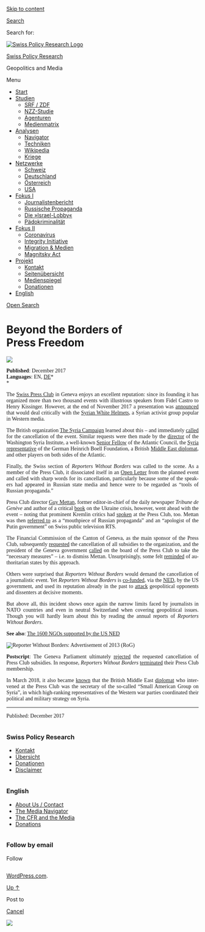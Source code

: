 [Skip to
content](#content)

[](https://swprs.org/)

<div class="cover">

</div>

[Search](#search-container)

<div id="search-container" class="header-search-block bg-graphite hidden">

<span class="screen-reader-text">Search for:</span>

</div>

<div class="header-inner section-inner">

[![Swiss Policy Research
Logo](https://swprs.files.wordpress.com/2020/05/swiss-policy-research-logo-300.png)](https://swprs.org/)

[Swiss Policy Research](https://swprs.org/)

Geopolitics and
    Media

</div>

<div class="navigation section no-padding bg-dark">

Menu

<div class="main-navigation">

  - <span id="menu-item-4374">[Start](https://swprs.org)</span>
  - <span id="menu-item-5941">[Studien](https://swprs.org/srf-propaganda-analyse/)</span>
      - <span id="menu-item-4361">[SRF /
        ZDF](https://swprs.org/srf-propaganda-analyse/)</span>
      - <span id="menu-item-4359">[NZZ-Studie](https://swprs.org/die-nzz-studie/)</span>
      - <span id="menu-item-4373">[Agenturen](https://swprs.org/der-propaganda-multiplikator/)</span>
      - <span id="menu-item-7978">[Medienmatrix](https://swprs.org/die-propaganda-matrix/)</span>
  - <span id="menu-item-9423">[Analysen](https://swprs.org/medien-navigator/)</span>
      - <span id="menu-item-9414">[Navigator](https://swprs.org/medien-navigator/)</span>
      - <span id="menu-item-8524">[Techniken](https://swprs.org/der-propaganda-schluessel/)</span>
      - <span id="menu-item-10908">[Wikipedia](https://swprs.org/propaganda-in-der-wikipedia/)</span>
      - <span id="menu-item-9920">[Kriege](https://swprs.org/logik-imperialer-kriege/)</span>
  - <span id="menu-item-4362">[Netzwerke](https://swprs.org/netzwerk-medien-schweiz/)</span>
      - <span id="menu-item-6283">[Schweiz](https://swprs.org/netzwerk-medien-schweiz/)</span>
      - <span id="menu-item-7215">[Deutschland](https://swprs.org/netzwerk-medien-deutschland/)</span>
      - <span id="menu-item-17401">[Österreich](https://swprs.org/medien-in-oesterreich/)</span>
      - <span id="menu-item-7216">[USA](https://swprs.org/das-american-empire-und-seine-medien/)</span>
  - <span id="menu-item-9228">[Fokus
    I](https://swprs.org/bericht-eines-journalisten/)</span>
      - <span id="menu-item-12119">[Journalistenbericht](https://swprs.org/bericht-eines-journalisten/)</span>
      - <span id="menu-item-12117">[Russische
        Propaganda](https://swprs.org/russische-propaganda/)</span>
      - <span id="menu-item-12118">[Die
        »Israel-Lobby«](https://swprs.org/die-israel-lobby-fakten-und-mythen/)</span>
      - <span id="menu-item-13505">[Pädokriminalität](https://swprs.org/geopolitik-und-paedokriminalitaet/)</span>
  - <span id="menu-item-17258">[Fokus
    II](https://swprs.org/migration-und-medien/)</span>
      - <span id="menu-item-32838">[Coronavirus](https://swprs.org/covid-19-hinweis-ii/)</span>
      - <span id="menu-item-12939">[Integrity
        Initiative](https://swprs.org/die-integrity-initiative/)</span>
      - <span id="menu-item-17290">[Migration &
        Medien](https://swprs.org/migration-und-medien/)</span>
      - <span id="menu-item-17291">[Magnitsky
        Act](https://swprs.org/der-fall-magnitsky/)</span>
  - <span id="menu-item-21964">[Projekt](https://swprs.org/kontakt/)</span>
      - <span id="menu-item-8525">[Kontakt](https://swprs.org/kontakt/)</span>
      - <span id="menu-item-10193">[Seitenübersicht](https://swprs.org/uebersicht/)</span>
      - <span id="menu-item-8637">[Medienspiegel](https://swprs.org/medienspiegel/)</span>
      - <span id="menu-item-33287">[Donationen](https://swprs.org/donationen/)</span>
  - <span id="menu-item-14415">[English](https://swprs.org/contact/)</span>

</div>

[Open
Search](#)

</div>

<div class="wrapper section medium-padding">

<div class="section-inner clear" data-role="main">

<div id="content" class="content clear center">

# Beyond the Borders of Press Freedom

<div class="post-content clear">

<div lang="en" style="text-align:justify;hyphens:auto;-webkit-hyphens:auto;-ms-hyphens:auto;font-family:calibri, source sans pro;font-variant:none;">

![](https://swprs.files.wordpress.com/2017/12/reporters-without-borders-logo.png?w=736)

**Published**: December 2017  
**Languages**: EN,
[DE](https://swprs.org/die-grenzen-der-pressefreiheit/)*  
*

The [Swiss Press Club](http://pressclub.ch/?lang=en) in Geneva enjoys an
excellent reputation: since its founding it has organized more than two
thousand events with illustrious speakers from Fidel Castro to Henry
Kissinger. However, at the end of November 2017 a presentation was
[announced](http://pressclub.ch/they-dont-care-about-us-white-helmets-true-agenda/?lang=en)
that would deal critically with the [Syrian White
Helmets](https://en.wikipedia.org/wiki/White_Helmets_\(Syrian_Civil_War\)),
a Syrian activist group popular in Western media.

The British organization [The Syria
Campaign](https://www.alternet.org/world/inside-shadowy-pr-firm-thats-driving-western-opinion-towards-regime-change-syria)
learned about this – and immediately
[called](https://twitter.com/thesyriacmpgn/status/932700267891580928)
for the cancellation of the event. Similar requests were then made by
the [director](https://twitter.com/vszyb/status/932806799388020736) of
the Washington Syria Institute, a well-known [Senior
Fellow](https://twitter.com/EliotHiggins/status/932887474925432832) of
the Atlantic Council, the [Syria
representative](https://twitter.com/BenteScheller/status/932892645831127040)
of the German Heinrich Boell Foundation, a British [Middle East
diplomat](https://twitter.com/BenJarlath/status/932644417944604672), and
other players on both sides of the Atlantic.

Finally, the Swiss section of *Reporters Without Borders* was called to
the scene. As a member of the Press Club, it dissociated itself in an
[Open
Letter](https://www.tdg.ch/geneve/actu-genevoise/Guy-Mettan-somme-d-annuler-une-conference/story/14091151)
from the planned event and called with sharp words for its cancellation,
particularly because some of the speakers had appeared in Russian state
media and hence were to be regarded as “tools of Russian propaganda.”

Press Club director [Guy
Mettan](https://fr.wikipedia.org/wiki/Guy_Mettan), former
editor-in-chief of the daily newspaper *Tribune de Genève* and author of
a critical
[book](https://www.amazon.de/Russie-Occident-une-guerre-mille-ans/dp/2940523185)
on the Ukraine crisis, however, went ahead with the event – noting that
prominent Kremlin critics had
[spoken](https://www.rt.com/news/411373-white-helmets-switzerland-rsf/)
at the Press Club, too. Mettan was then [referred
to](https://www.rts.ch/info/suisse/9126243-guy-mettan-a-nouveau-accuse-de-servir-de-relais-a-la-propagande-russe.html)
as a “mouthpiece of Russian propaganda” and an “apologist of the Putin
government” on Swiss public television RTS.

The Financial Commission of the Canton of Geneva, as the main sponsor of
the Press Club, subse­quently
[requested](https://www.letemps.ch/suisse/2017/12/01/coup-semonce-contre-club-suisse-presse)
the cancellation of all subsidies to the organization, and the president
of the Geneva government
[called](https://www.letemps.ch/monde/2017/11/28/club-suisse-presse-tourmente-syrienne)
on the board of the Press Club to take the “necessary measures” – i.e.
to dismiss Mettan. Unsurprisingly, some felt
[reminded](https://www.tdg.ch/geneve/actu-genevoise/club-suisse-presse-perd-100-000-francs/story/11699535)
of authoritarian states by this approach.

Others were surprised that *Reporters Without Borders* would demand the
cancellation of a journalistic event. Yet *Reporters Without Borders* is
[co-funded](https://en.wikipedia.org/wiki/Reporters_Without_Borders#Funding),
via the [NED](http://www.voltairenet.org/article192992.html), by the US
government, and used its reputation already in the past to
[attack](http://www.voltairenet.org/article165297.html) geopolitical
opponents and dissenters at decisive moments.

But above all, this incident shows once again the narrow limits faced by
journalists in NATO countries and even in neutral Switzerland when
covering geopolitical issues. Though you will hardly learn about this by
reading the annual reports of *Reporters Without Borders*.

**See also**: [The 1600 NGOs supported by the US
NED](https://swprs.org/organizations-funded-by-the-ned/)

![Reporter Without Borders: Advertisement of 2013
([RoG](https://www.welt.de/debatte/kommentare/article115865129/Die-Freiheit-muss-verteidigt-werden-immer.html))](https://swprs.files.wordpress.com/2017/12/reporter-ohne-grenzen-werbung.png?w=450&h=338)

**Postscript**: The Geneva Parliament ultimately
[rejected](https://www.letemps.ch/suisse/2017/12/15/club-suisse-presse-garde-subvention)
the requested cancellation of Press Club subsidies. In response,
*Reporters Without Borders*
[terminated](https://www.letemps.ch/monde/2017/12/20/une-premiere-defection-club-suisse-presse)
their Press Club membership.

In March 2018, it also became
[known](https://www.rubikon.news/artikel/die-geplante-zerschlagung-syriens)
that the British Middle East
[diplomat](https://twitter.com/BenJarlath/status/932644417944604672) who
intervened at the Press Club was the secretary of the so-called “Small
American Group on Syria”, in which high-ranking representatives of the
Western war parties coordinated their political and military strategy on
Syria.

-----

Published: December
    2017

</div>

</div>

</div>

</div>

</div>

<div id="footer" class="footer bg-graphite">

<div class="section-inner row clear" data-role="complementary">

<div class="column column-1 one-third medium-padding">

<div class="widgets">

<div id="nav_menu-3" class="widget widget_nav_menu">

<div class="widget-content clear">

### Swiss Policy Research

<div class="menu-allgemein-container">

  - <span id="menu-item-251">[Kontakt](https://swprs.org/kontakt/)</span>
  - <span id="menu-item-33090">[Übersicht](https://swprs.org/uebersicht/)</span>
  - <span id="menu-item-33286">[Donationen](https://swprs.org/donationen/)</span>
  - <span id="menu-item-15372">[Disclaimer](https://swprs.org/disclaimer/)</span>

</div>

</div>

</div>

</div>

</div>

<div class="column column-2 one-third medium-padding">

<div class="widgets">

<div id="nav_menu-4" class="widget widget_nav_menu">

<div class="widget-content clear">

### English

<div class="menu-english-container">

  - <span id="menu-item-20017">[About Us /
    Contact](https://swprs.org/contact/)</span>
  - <span id="menu-item-20015">[The Media
    Navigator](https://swprs.org/media-navigator/)</span>
  - <span id="menu-item-20016">[The CFR and the
    Media](https://swprs.org/the-american-empire-and-its-media/)</span>
  - <span id="menu-item-33285">[Donations](https://swprs.org/donations/)</span>

</div>

</div>

</div>

</div>

</div>

<div class="column column-3 one-third medium-padding">

<div class="widgets">

<div id="blog_subscription-4" class="widget widget_blog_subscription jetpack_subscription_widget">

<div class="widget-content clear">

### Follow by email

Follow

</div>

</div>

</div>

</div>

</div>

</div>

<div class="credits section bg-dark small-padding">

<div class="credits-inner section-inner clear">

[WordPress.com](https://wordpress.com/?ref=footer_custom_com).

[Up ↑](# "To the top")

</div>

</div>

<div style="display:none">

</div>

<div id="carousel-reblog-box">

Post to

<div class="submit">

<span class="canceltext">[Cancel](#)</span>

</div>

<div class="arrow">

</div>

</div>

![](https://pixel.wp.com/b.gif?v=noscript)
